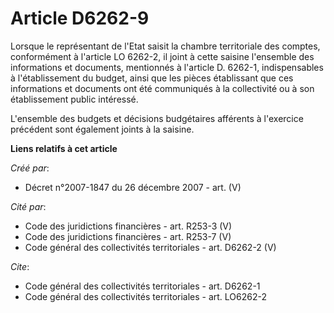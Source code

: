 # Article D6262-9

Lorsque le représentant de l'Etat saisit la chambre territoriale des comptes, conformément à l'article LO 6262-2, il joint à
cette saisine l'ensemble des informations et documents, mentionnés à l'article D. 6262-1, indispensables à l'établissement du
budget, ainsi que les pièces établissant que ces informations et documents ont été communiqués à la collectivité ou à son
établissement public intéressé.

L'ensemble des budgets et décisions budgétaires afférents à l'exercice précédent sont également joints à la saisine.

**Liens relatifs à cet article**

_Créé par_:

  - Décret n°2007-1847 du 26 décembre 2007 - art. (V)

_Cité par_:

  - Code des juridictions financières - art. R253-3 (V)
  - Code des juridictions financières - art. R253-7 (V)
  - Code général des collectivités territoriales - art. D6262-2 (V)

_Cite_:

  - Code général des collectivités territoriales - art. D6262-1
  - Code général des collectivités territoriales - art. LO6262-2

